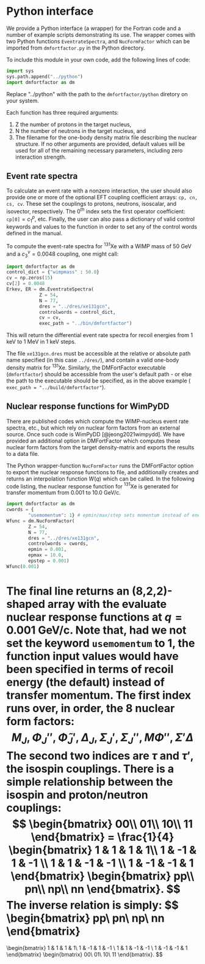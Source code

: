# Python interface

We provide a Python interface (a wrapper) for the Fortran code and a number of
example scripts demonstrating its use. The wrapper comes with two Python
functions `EventrateSpectra`, and `NucFormFactor` which can be imported
from `dmfortfactor.py` in the Python directory. 

To include this module in your own code, add the following lines of code:
```Python
import sys
sys.path.append("../python")
import dmfortfactor as dm
```
Replace "../python" with the path to the `dmfortfactor/python` diretory on your
system.

Each function has three required arguments: 

1. Z the number of protons in the target nucleus, 
2. N the number of neutrons in the target nucleus, and 
3. The filename for the one-body density matrix file describing the nuclear structure. If no other arguments are provided, default values will be used for all of the remaining necessary parameters, including zero interaction strength. 


## Event rate spectra
To calculate an event rate with a nonzero interaction, the user should also
provide one or more of the optional EFT coupling coefficient arrays: `cp,
cn, cs, cv`. These set the couplings to protons, neutrons, isoscalar,
and isovector, respectively. The $0^{th}$ index sets the first operator
coefficient: `cp[0]`$= c_1^p$, etc.  Finally, the user can also pass a
dictionary of valid control keywords and values to the function in order to set
any of the control words defined in the manual.

To compute the event-rate spectra for $^{131}$Xe with a WIMP mass of 50 GeV and
a $c_3^v=0.0048$ coupling, one might call: 
```Python
import dmfortfactor as dm
control_dict = {"wimpmass" : 50.0}
cv = np.zeros(15)
cv[2] = 0.0048 
Erkev, ER = dm.EventrateSpectra(
            Z = 54,
            N = 77,
            dres = "../dres/xe131gcn",
            controlwords = control_dict,
            cv = cv,
            exec_path = "../bin/dmfortfactor")
```
This will return the differential event rate spectra for recoil energies from 1
keV to 1 MeV in 1 keV steps. 

The file `xe131gcn.dres` must be accessible at the relative or absolute path
name specified (in this case `../dres/`), and contain a valid one-body density
matrix for $^{131}$Xe. Similarly, the DMFortFactor executable (`dmfortfactor`) 
should be accessible from the user's default path - or else the
path to the executable should be specified, as in the above example (`
exec_path = "../build/dmfortfactor"`).

## Nuclear response functions for WimPyDD

There are published codes which compute the WIMP-nucleus event rate spectra,
etc., but which rely on nuclear form factors from an external source. Once such
code is WimPyDD [@jeong2021wimpydd]. We have provided an additional option in
DMFortFactor which computes these nuclear form factors from the target
density-matrix and exports the results to a data file. 

The Python wrapper-function `NucFormFactor` runs the DMFortFactor option
to export the nuclear response functions to file, and additionally creates and
returns an interpolation function $W(q)$ which can be called. In the following
code listing, the nuclear response function for $^{131}$Xe is generated for
transfer momentum from 0.001 to 10.0 GeV/c.  
```Python
import dmfortfactor as dm
cwords = {
        "usemomentum": 1} # epmin/max/step sets momentum instead of energy
Wfunc = dm.NucFormFactor(
        Z = 54,
        N = 77,
        dres = "../dres/xe131gcn",
        controlwords = cwords,
        epmin = 0.001,
        epmax = 10.0,
        epstep = 0.001)
Wfunc(0.001)
```
The final line returns an (8,2,2)-shaped array with the evaluate nuclear
response functions at $q=0.001$ GeV/c. Note that, had we not set the keyword
`usemomentum` to 1, the function input values would have been specified in terms
of recoil energy (the default) instead of transfer momentum.  The first index
runs over, in order, the 8 nuclear form factors:
$$
M_J,\Phi_J'',\tilde{\Phi}_J', \Delta_J,\Sigma_J', \Sigma_J'',M\Phi'',\Sigma'\Delta
$$
The second two indices are $\tau$ and $\tau'$, the isospin couplings.
There is a simple relationship between the isospin and proton/neutron couplings:
$$
\begin{bmatrix}
00\\
01\\
10\\
11
\end{bmatrix}
= \frac{1}{4}
\begin{bmatrix}
1 & 1 & 1 & 1\\
1 & -1 & 1 & -1 \\
1 & 1 & -1 & -1 \\
1 & -1 & -1 & 1
\end{bmatrix}
\begin{bmatrix}
pp\\
pn\\
np\\
nn
\end{bmatrix}.
$$
The inverse relation is simply:
$$
\begin{bmatrix}
pp\\
pn\\
np\\
nn
\end{bmatrix}
=
\begin{bmatrix}
1 & 1 & 1 & 1\\
1 & -1 & 1 & -1 \\
1 & 1 & -1 & -1 \\
1 & -1 & -1 & 1
\end{bmatrix}
\begin{bmatrix}
00\\
01\\
10\\
11
\end{bmatrix}.
$$
